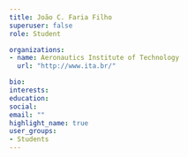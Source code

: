 ```yaml
---
title: João C. Faria Filho
superuser: false
role: Student

organizations:
- name: Aeronautics Institute of Technology
  url: "http://www.ita.br/"

bio:
interests:
education:
social:
email: ""
highlight_name: true
user_groups:
- Students
---
```

